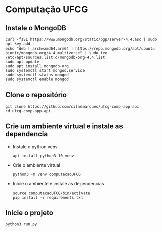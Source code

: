 # Computação UFCG

## Instale o MongoDB
```
curl -fsSL https://www.mongodb.org/static/pgp/server-4.4.asc | sudo apt-key add -
echo "deb [ arch=amd64,arm64 ] https://repo.mongodb.org/apt/ubuntu bionic/mongodb-org/4.4 multiverse" | sudo tee /etc/apt/sources.list.d/mongodb-org-4.4.list
sudo apt update
sudo apt install mongodb-org
sudo systemctl start mongod.service
sudo systemctl status mongod
sudo systemctl enable mongod
```

## Clone o repositório
```
git clone https://github.com/cilasmarques/ufcg-comp-app-api
cd ufcg-comp-app-api
```

## Crie um ambiente virtual e instale as dependencia
* Instale o python venv
  ```
  apt install python3.10-venv
  ```

* Crie o ambiente virtual
  ```
  python3 -m venv computacaoUFCG
  ```

* Inicie o ambiente e instale as dependencias
  ```
  source computacaoUFCG/bin/activate
  pip install -r requirements.txt
  ```

## Inicie o projeto
  ```
  python3 run.py
  ```